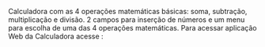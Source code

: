 
Calculadora com as 4 operações matemáticas básicas: soma, subtração, multiplicação e divisão. 
2 campos para inserção de números e um menu para escolha de uma das 4 operações matemáticas.
Para acessar aplicação Web da Calculadora acesse :